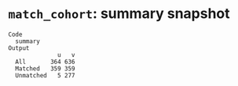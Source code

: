 # `match_cohort`: summary snapshot

    Code
      summary
    Output
                  u   v
      All       364 636
      Matched   359 359
      Unmatched   5 277

